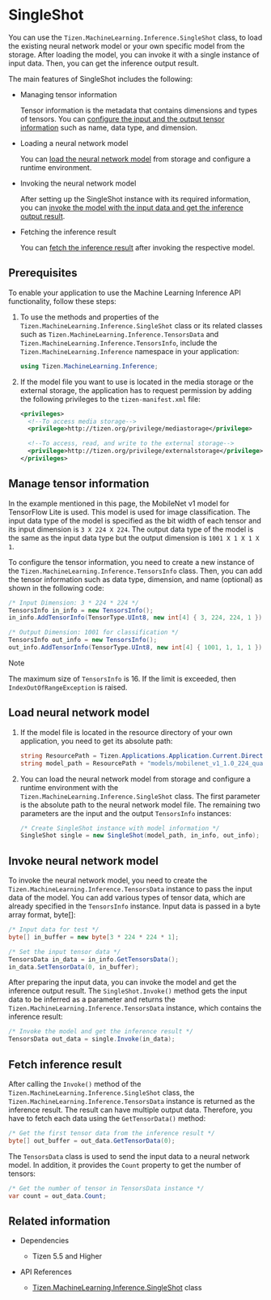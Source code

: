 # SingleShot

You can use the `Tizen.MachineLearning.Inference.SingleShot` class, to load the existing neural network model or your own specific model from the storage. After loading the model, you can invoke it with a single instance of input data. Then, you can get the inference output result.

The main features of SingleShot includes the following:

- Managing tensor information

  Tensor information is the metadata that contains dimensions and types of tensors.
  You can [configure the input and the output tensor information](#manage) such as name, data type, and dimension.

- Loading a neural network model

  You can [load the neural network model](#load) from storage and configure a runtime environment.

- Invoking the neural network model

  After setting up the SingleShot instance with its required information, you can [invoke the model with the input data and get the inference output result](#invoke).

- Fetching the inference result

  You can [fetch the inference result](#fetch) after invoking the respective model.

## Prerequisites

To enable your application to use the Machine Learning Inference API functionality, follow these steps:

1. To use the methods and properties of the `Tizen.MachineLearning.Inference.SingleShot` class or its related classes such as `Tizen.MachineLearning.Inference.TensorsData` and `Tizen.MachineLearning.Inference.TensorsInfo`, include the `Tizen.MachineLearning.Inference` namespace in your application:

    ```csharp
    using Tizen.MachineLearning.Inference;
    ```

2. If the model file you want to use is located in the media storage or the external storage, the application has to request permission by adding the following privileges to the `tizen-manifest.xml` file:

    ```XML
    <privileges>
      <!--To access media storage-->
      <privilege>http://tizen.org/privilege/mediastorage</privilege>

      <!--To access, read, and write to the external storage-->
      <privilege>http://tizen.org/privilege/externalstorage</privilege>
    </privileges>
    ```

<a name="manage"></a>
## Manage tensor information

In the example mentioned in this page, the MobileNet v1 model for TensorFlow Lite is used. This model is used for image classification.
The input data type of the model is specified as the bit width of each tensor and its input dimension is `3 X 224 X 224`.
The output data type of the model is the same as the input data type but the output dimension is `1001 X 1 X 1 X 1`.

To configure the tensor information, you need to create a new instance of the `Tizen.MachineLearning.Inference.TensorsInfo` class. Then, you can add the tensor information such as data type, dimension, and name (optional) as shown in the following code:

```csharp
/* Input Dimension: 3 * 224 * 224 */
TensorsInfo in_info = new TensorsInfo();
in_info.AddTensorInfo(TensorType.UInt8, new int[4] { 3, 224, 224, 1 });

/* Output Dimension: 1001 for classification */
TensorsInfo out_info = new TensorsInfo();
out_info.AddTensorInfo(TensorType.UInt8, new int[4] { 1001, 1, 1, 1 });
```

> [!NOTE]
> The maximum size of `TensorsInfo` is 16. If the limit is exceeded, then `IndexOutOfRangeException` is raised.

<a name="load"></a>
## Load neural network model

1. If the model file is located in the resource directory of your own application, you need to get its absolute path:

    ```csharp
    string ResourcePath = Tizen.Applications.Application.Current.DirectoryInfo.Resource;
    string model_path = ResourcePath + "models/mobilenet_v1_1.0_224_quant.tflite";
    ```

2. You can load the neural network model from storage and configure a runtime environment with the `Tizen.MachineLearning.Inference.SingleShot` class. The first parameter is the absolute path to the neural network model file. The remaining two parameters are the input and the output `TensorsInfo` instances:

    ```csharp
    /* Create SingleShot instance with model information */
    SingleShot single = new SingleShot(model_path, in_info, out_info);
    ```

<a name="invoke"></a>
## Invoke neural network model

To invoke the neural network model, you need to create the `Tizen.MachineLearning.Inference.TensorsData` instance to pass the input data of the model. You can add various types of tensor data, which are already specified in the `TensorsInfo` instance. Input data is passed in a byte array format, byte[]:

```csharp
/* Input data for test */
byte[] in_buffer = new byte[3 * 224 * 224 * 1];

/* Set the input tensor data */
TensorsData in_data = in_info.GetTensorsData();
in_data.SetTensorData(0, in_buffer);
```

After preparing the input data, you can invoke the model and get the inference output result. The `SingleShot.Invoke()` method gets the input data to be inferred as a parameter and returns the `Tizen.MachineLearning.Inference.TensorsData` instance, which contains the inference result:

```csharp
/* Invoke the model and get the inference result */
TensorsData out_data = single.Invoke(in_data);
```

<a name="fetch"></a>
## Fetch inference result

After calling the `Invoke()` method of the `Tizen.MachineLearning.Inference.SingleShot` class, the `Tizen.MachineLearning.Inference.TensorsData` instance is returned as the inference result.
The result can have multiple output data. Therefore, you have to fetch each data using the `GetTensorData()` method:

```csharp
/* Get the first tensor data from the inference result */
byte[] out_buffer = out_data.GetTensorData(0);
```

The `TensorsData` class is used to send the input data to a neural network model. In addition, it provides the `Count` property to get the number of tensors:

```csharp
/* Get the number of tensor in TensorsData instance */
var count = out_data.Count;
```

## Related information
- Dependencies
  - Tizen 5.5 and Higher

- API References
  - [Tizen.MachineLearning.Inference.SingleShot](/application/dotnet/api/TizenFX/latest/api/Tizen.MachineLearning.Inference.SingleShot.html) class